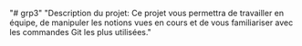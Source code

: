 "# grp3" 
"Description du projet: Ce projet vous permettra de travailler en équipe, de manipuler les notions vues en cours et de vous familiariser avec les commandes Git les plus utilisées."
